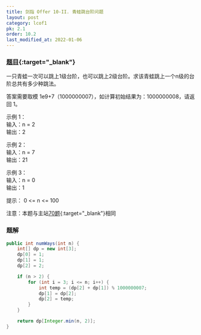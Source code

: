 ```yaml
---
title: 剑指 Offer 10-II. 青蛙跳台阶问题
layout: post
category: lcof1
pk: 2.1
order: 10.2
last_modified_at: 2022-01-06
---
```


### [题目](https://leetcode-cn.com/problems/qing-wa-tiao-tai-jie-wen-ti-lcof/){:target="_blank"}

一只青蛙一次可以跳上1级台阶，也可以跳上2级台阶。求该青蛙跳上一个n级的台阶总共有多少种跳法。

答案需要取模 1e9+7（1000000007），如计算初始结果为：1000000008，请返回 1。

示例 1：  
输入：n = 2  
输出：2

示例 2：  
输入：n = 7  
输出：21

示例 3：  
输入：n = 0  
输出：1

提示： 0 <= n <= 100

注意：本题与主站[70题](https://leetcode-cn.com/problems/climbing-stairs/){:target="_blank"}相同

### 题解

```java
public int numWays(int n) {
    int[] dp = new int[3];
    dp[0] = 1;
    dp[1] = 1;
    dp[2] = 2;

    if (n > 2) {
        for (int i = 3; i <= n; i++) {
            int temp = (dp[2] + dp[1]) % 1000000007;
            dp[1] = dp[2];
            dp[2] = temp;
        }
    }

    return dp[Integer.min(n, 2)];
}
```